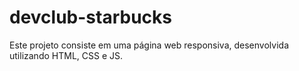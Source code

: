 # devclub-starbucks
 Este projeto consiste em uma página web responsiva, desenvolvida utilizando HTML, CSS e JS.
